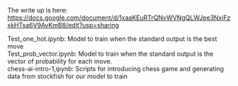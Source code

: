 The write up is here: https://docs.google.com/document/d/1xaaKEuRTrQNvWVNgQLWJee3NxiFzxkHTsa6V9AvKmB8/edit?usp=sharing

Test_one_hot.ipynb: Model to train when the standard output is the best move  
Test_prob_vector.ipynb: Model to train when the standard output is the vector of probability for each move.  
chess-ai-intro-1,ipynb: Scripts for introducing chess game and generating data from stockfish for our model to train  

